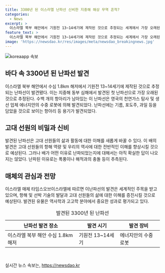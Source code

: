 ```yaml
---
title: 3300년 된 이스라엘 난파선 신비한 지중해 해상 무역 흔적?
categories:
  - News
excerpt: >
  이스라엘 북부 해안에서 기원전 13~14세기에 제작된 것으로 추정되는 세계에서 가장 오래된 난파선이 발견됐다. 이스라엘 매체 타임스오브이스라엘 보도에 따르면, 해저에서 수십 개의 항아리와 함께 수백 개의 항아리가 남아 있는 3300년 된 난파선이 발견됐다. 이는 지중해 동부 심해에서 발견된 첫 난파선으로, 배의 발견은 고대 선원 능력에 대한 우리의 전체적인 이해를 변화시켰다는 평가다.
feature_text: >
  이스라엘 북부 해안에서 기원전 13~14세기에 제작된 것으로 추정되는 세계에서 가장 오래된 난파선이 발견됐다. 이스라엘 매체 타임스오브이스라엘 보도에 따르면, 해저에서 수십 개의 항아리와 함께 수백 개의 항아리가 남아 있는 3300년 된 난파선이 발견됐다. 이는 지중해 동부 심해에서 발견된 첫 난파선으로, 배의 발견은 고대 선원 능력에 대한 우리의 전체적인 이해를 변화시켰다는 평가다.
image: 'https://newsdao.kr/res/images/meta/newsdao_breakingnews.jpg'
---
```


<p><img src="https://newsdao.kr/res/images/meta/newsdao_breakingnews.jpg" alt="koreaapp 속보" /></p>

<h2 data-ke-size="size26">바다 속 3300년 된 난파선 발견</h2>

<p data-ke-size="size16">이스라엘 북부 해안에서 수심 1.8km 해저에서 기원전 13~14세기에 제작된 것으로 추정되는 난파선이 발견됐다. 이는 지중해 동부 심해에서 발견된 첫 난파선으로 가장 오래된 것으로 추정된다. 수백 개의 항아리가 남아있는 이 난파선은 영국의 천연가스 탐사 및 생선 업체 에너지안의 수중 로봇에 의해 발견되었다. 난파선에는 기름, 포도주, 과일 등을 담았을 것으로 보이는 항아리 등 용기가 발견되었다.</p>

<h2 data-ke-size="size26">고대 선원의 비밀과 신비</h2>

<p data-ke-size="size16">발견된 난파선은 고대 선원들의 삶과 활동에 대한 이해를 새롭게 바꿀 수 있다. 이 배의 발견은 고대 선원들의 항해 역량 및 우리의 역사에 대한 전반적인 이해를 향상시킬 것으로 예상된다. 그러나 배가 어떤 이유로 난파되었는지에 대해서는 아직 확실한 답이 나오지는 않았다. 난파된 이유로는 폭풍이나 해적과의 충돌 등이 추측된다.</p>

<h2 data-ke-size="size26">매체의 관심과 전망</h2>

<p data-ke-size="size16">이스라엘 매체 타임스오브이스라엘에 따르면 이난파선의 발견은 세계적인 주목을 받고 있으며, 항해 및 선박 기술의 발달과 고대 선원들의 삶에 대한 이해를 증진시킬 것으로 예상된다. 발견된 유물은 역사학과 고고학 분야에서 중요한 성과로 평가되고 있다.</p>

<table>
    <caption>발견된 3300년 된 난파선</caption>
    <thead>
        <tr>
            <th scope="col">난파선 발견 장소</th>
            <th scope="col">발견 시기</th>
            <th scope="col">발견 장비</th>
        </tr>
    </thead>
    <tbody>
        <tr>
            <td>이스라엘 북부 해안 수심 1.8km 해저</td>
            <td>기원전 13~14세기</td>
            <td>에너지안의 수중 로봇</td>
        </tr>        
    </tbody>
</table>

<p data-ke-size="size16">&nbsp;</p>
실시간 뉴스 속보는, <a href="https://newsdao.kr" rel="dofollow">https://newsdao.kr</a>


